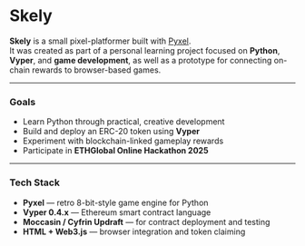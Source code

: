# Skely

**Skely** is a small pixel-platformer built with [Pyxel](https://github.com/kitao/pyxel).  
It was created as part of a personal learning project focused on **Python**, **Vyper**, and **game development**, as well as a prototype for connecting on-chain rewards to browser-based games.

---

### Goals
- Learn Python through practical, creative development  
- Build and deploy an ERC-20 token using **Vyper**  
- Experiment with blockchain-linked gameplay rewards  
- Participate in **ETHGlobal Online Hackathon 2025**

---

### Tech Stack
- **Pyxel** — retro 8-bit-style game engine for Python  
- **Vyper 0.4.x** — Ethereum smart contract language  
- **Moccasin / Cyfrin Updraft** — for contract deployment and testing  
- **HTML + Web3.js** — browser integration and token claiming  